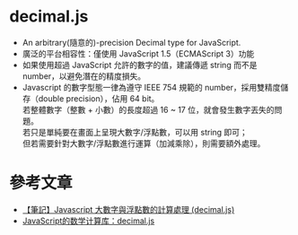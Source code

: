 # decimal.js
- An arbitrary(隨意的)-precision Decimal type for JavaScript.
- 廣泛的平台相容性：僅使用 JavaScript 1.5（ECMAScript 3）功能
- 如果使用超過 JavaScript 允許的數字的值，建議傳遞 string 而不是 number，以避免潛在的精度損失。
- Javascript 的數字型態一律為遵守 IEEE 754 規範的 number，採用雙精度儲存（double precision），佔用 64 bit。  
  若整體數字（整數 + 小數）的長度超過 16 ~ 17 位，就會發生數字丟失的問題。  
  若只是單純要在畫面上呈現大數字/浮點數，可以用 string 即可；  
  但若需要針對大數字/浮點數進行運算（加減乘除），則需要額外處理。

# 參考文章
- [【筆記】Javascript 大數字與浮點數的計算處理 (decimal.js)](https://blog.jsy.tw/1878/javascript-decimal-js/)
- [JavaScript的数学计算库：decimal.js](https://www.cnblogs.com/guojikun/p/17491294.html)